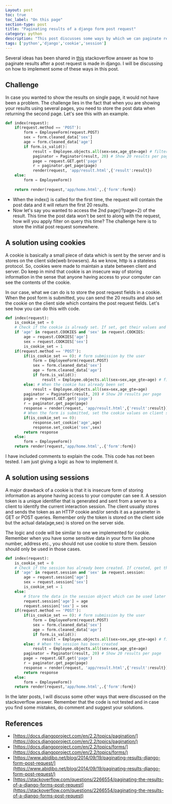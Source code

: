 ```yaml
---
Layout: post
toc: true
toc_label: "On this page"
section-type: post
title: "Paginating results of a django form post request"
category: python
description: "This post discusses some ways by which we can paginate results when after a post request in django"
tags: ['python','django','cookie','session']
---
```

Several ideas has been shared in [this](https://stackoverflow.com/questions/2266554/paginating-the-results-of-a-django-forms-post-request) stackoverflow answer as how to paginate results
after a post request is made in django. I will be discussing on how to implement some of these ways in this post.

## Challenge

In case you wanted to show the results on single page, it would not have been a problem. The challenge lies in the fact that when you are
showing your results using several pages, you need to store the post data when returning the second page. Let's see this with an example.

```python
def index(request):
    if(request.method == 'POST'):
        form = EmployeeForm(request.POST)
        sex = form.cleaned_data['sex']
        age = form.cleaned_data['age']
        if form.is_valid():
            result = Employee.objects.all(sex=sex,age_gte=age) # filter all employees based on sex and age
            paginator = Paginator(result, 20) # Show 20 results per page
            page = request.GET.get('page')
            r = paginator.get_page(page)
            render(request, 'app/result.html',{'result':result})
    else:
        form = EmployeeForm()
    
    return render(request,'app/home.html',.{'form':form})
```

* When the index() is called for the first time, the request will contain the post data and it will return the first 20 results.
* Now let's say you wanted to access the 2nd page(/?page=2) of the result. This time the post data won't be sent to along with the request, how will
  you apply filter on query this time? The challenge here is to store the initial post request somewhere.

## A solution using cookies

A cookie is basically a small piece of data which is sent by the server and is stores on the client side(web browsers). As we know, http is a stateless protocol.
So, cookies were made to maintain a state between client and server. Do keep in mind that cookie is an insecure way of storing information in the sense that
anyone having access to your computer can see the contents of the cookie.

In our case, what we can do is to store the post request fields in a cookie. When the post form is submitted, you can send the 20 results and also set the cookie on the client side
which contains the post request fields. Let's see how you can do this with code.

```python
def index(request):
    is_cookie_set = 0
    # Check if the cookie is already set. If set, get their values and store it.
    if 'age' in request.COOKIES and 'sex' in request.COOKIES: 
        age = request.COOKIES['age']
        sex = request.COOKIES['sex']
        is_cookie_set = 1
    if(request.method == 'POST'):
        if(is_cookie_set == 0): # form submission by the user
            form = EmployeeForm(request.POST)
            sex = form.cleaned_data['sex']
            age = form.cleaned_data['age']
            if form.is_valid():
                result = Employee.objects.all(sex=sex,age_gte=age) # filter all employees based on sex and age
        else: # When the cookie has already been set
            result = Employee.objects.all(sex=sex,age_gte=age)
        paginator = Paginator(result, 20) # Show 20 results per page
        page = request.GET.get('page')
        r = paginator.get_page(page)
        response = render(request, 'app/result.html',{'result':result})
        # When the form is submitted, set the cookie values on client side which can be used to paginate.
        if(is_cookie_set == 0): 
            response.set_cookie('age',age)
            response.set_cookie('sex',sex)
        return response
    else:
        form = EmployeeForm()
    return render(request,'app/home.html',.{'form':form})
```

I have included comments to explain the code. This code has not been tested. I am just giving a logic as how to implement it.

## A solution using sessions

A major drawback of a cookie is that it is insecure form of storing information as anyone having access to your computer can see it.
A session token is a unique identifier that is generated and sent from a server to a client to identify the current interaction session. The client usually stores and sends the token as an HTTP cookie and/or sends it as a parameter in GET or POST queries.
Remember only the token is stored on the client side but the actual data(age,sex) is stored on the server side.

The logic and code will be similar to one we implemented for cookie. Remember when you have some sensitive data in your form like phone number, address etc., you should not
use cookie to store them. Session should only be used in those cases.


```python
def index(request):
    is_cookie_set = 0
    # Check if the session has already been created. If created, get their values and store it.
    if 'age' in request.session and 'sex' in request.session: 
        age = request.session['age']
        sex = request.session['sex']
        is_cookie_set = 1
    else:
        # Store the data in the session object which can be used later
        request.session['age'] = age
        request.session['sex'] = sex
    if(request.method == 'POST'):
        if(is_cookie_set == 0): # form submission by the user
            form = EmployeeForm(request.POST)
            sex = form.cleaned_data['sex']
            age = form.cleaned_data['age']
            if form.is_valid():
                result = Employee.objects.all(sex=sex,age_gte=age) # filter all employees based on sex and age
        else: # When the session has been created
            result = Employee.objects.all(sex=sex,age_gte=age)
        paginator = Paginator(result, 20) # Show 20 results per page
        page = request.GET.get('page')
        r = paginator.get_page(page)
        response = render(request, 'app/result.html',{'result':result})    
        return response
    else:
        form = EmployeeForm()
    return render(request,'app/home.html',.{'form':form})
```

In the later posts, I will discuss some other ways that were discussed on the stackoverflow answer. Remember that the code is not tested and in case you find some mistakes, do comment and suggest
your solutions.

## References

* [https://docs.djangoproject.com/en/2.2/topics/pagination/](https://docs.djangoproject.com/en/2.2/topics/pagination/)
* [https://docs.djangoproject.com/en/2.2/topics/forms/](https://docs.djangoproject.com/en/2.2/topics/forms/)
* [https://www.abidibo.net/blog/2014/09/19/paginating-results-django-form-post-request/](https://www.abidibo.net/blog/2014/09/19/paginating-results-django-form-post-request/)
* [https://stackoverflow.com/questions/2266554/paginating-the-results-of-a-django-forms-post-request](https://stackoverflow.com/questions/2266554/paginating-the-results-of-a-django-forms-post-request)